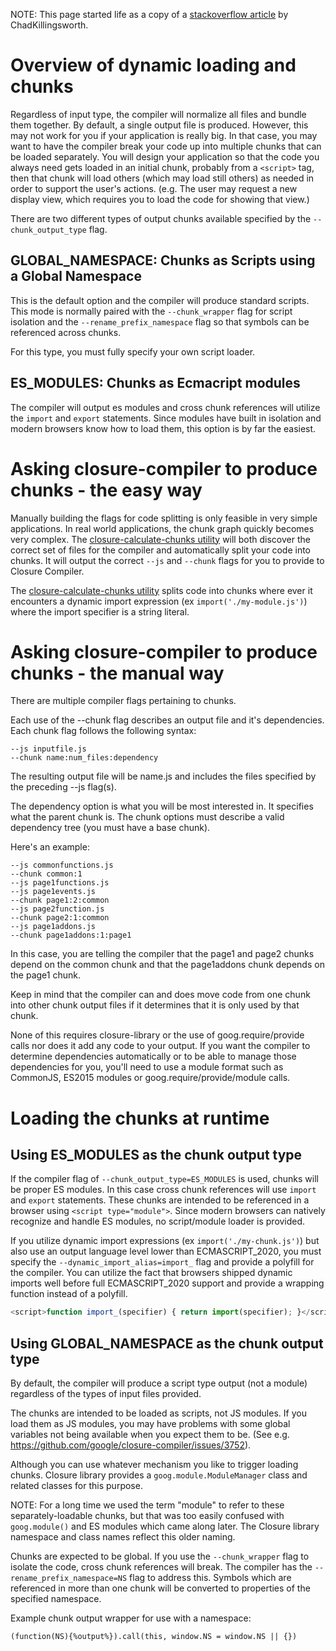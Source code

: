 NOTE: This page started life as a copy of a [stackoverflow article](https://stackoverflow.com/questions/10395810/how-do-i-split-my-javascript-into-modules-using-googles-closure-compiler) by ChadKillingsworth.

# Overview of dynamic loading and chunks

Regardless of input type, the compiler will normalize all files and bundle them together. By default, a single output file is produced. However, this may not work for you if your application is really big. In that case, you may want to have the compiler break your code up into multiple chunks that can be loaded separately. You will design your application so that the code you always need gets loaded in an initial chunk, probably from a `<script>` tag, then that chunk will load others (which may load still others) as needed in order to support the user's actions. (e.g. The user may request a new display view, which requires you to load the code for showing that view.)

There are two different types of output chunks available specified by the `--chunk_output_type` flag.

## GLOBAL_NAMESPACE: Chunks as Scripts using a Global Namespace

This is the default option and the compiler will produce standard scripts. This mode is normally paired with the `--chunk_wrapper` flag for script isolation and the `--rename_prefix_namespace` flag so that symbols can be referenced across chunks.

For this type, you must fully specify your own script loader.

## ES_MODULES: Chunks as Ecmacript modules

The compiler will output es modules and cross chunk references will utilize the `import` and `export` statements. Since modules have built in isolation and modern browsers know how to load them, this option is by far the easiest.

# Asking closure-compiler to produce chunks - the easy way

Manually building the flags for code splitting is only feasible in very simple applications. In real world applications, the chunk graph quickly becomes very complex. The [closure-calculate-chunks utility](https://github.com/chadkillingsworth/closure-calculate-chunks) will both discover the correct set of files for the compiler and automatically split your code into chunks. It will output the correct `--js` and `--chunk` flags for you to provide to Closure Compiler.

The [closure-calculate-chunks utility](https://github.com/chadkillingsworth/closure-calculate-chunks) splits code into chunks where ever it encounters a dynamic import expression (ex `import('./my-module.js')`) where the import specifier is a string literal. 

# Asking closure-compiler to produce chunks - the manual way

There are multiple compiler flags pertaining to chunks.

Each use of the --chunk flag describes an output file and it's dependencies. Each chunk flag follows the following syntax:

    --js inputfile.js
    --chunk name:num_files:dependency

The resulting output file will be name.js and includes the files specified by the preceding --js flag(s).

The dependency option is what you will be most interested in. It specifies what the parent chunk is. The chunk options must describe a valid dependency tree (you must have a base chunk).

Here's an example:

    --js commonfunctions.js
    --chunk common:1
    --js page1functions.js
    --js page1events.js
    --chunk page1:2:common
    --js page2function.js
    --chunk page2:1:common
    --js page1addons.js
    --chunk page1addons:1:page1

In this case, you are telling the compiler that the page1 and page2 chunks depend on the common chunk and that the page1addons chunk depends on the page1 chunk.

Keep in mind that the compiler can and does move code from one chunk into other chunk output files if it determines that it is only used by that chunk.

None of this requires closure-library or the use of goog.require/provide calls nor does it add any code to your output. If you want the compiler to determine dependencies automatically or to be able to manage those dependencies for you, you'll need to use a module format such as CommonJS, ES2015 modules or goog.require/provide/module calls.

# Loading the chunks at runtime

## Using ES_MODULES as the chunk output type

If the compiler flag of `--chunk_output_type=ES_MODULES` is used, chunks will be proper ES modules. In this case cross chunk references will use `import` and `export` statements. These chunks are intended to be referenced in a browser using `<script type="module">`. Since modern browsers can natively recognize and handle ES modules, no script/module loader is provided.

If you utilize dynamic import expressions (ex `import('./my-chunk.js')`) but also use an output language level lower than ECMASCRIPT_2020, you must specify the `--dynamic_import_alias=import_` flag and provide a polyfill for the compiler. You can utilize the fact that browsers shipped dynamic imports well before full ECMASCRIPT_2020 support and provide a wrapping function instead of a polyfill.

```js
<script>function import_(specifier) { return import(specifier); }</script>
```

## Using GLOBAL_NAMESPACE as the chunk output type

By default, the compiler will produce a script type output (not a module) regardless of the types of input files provided.

The chunks are intended to be loaded as scripts, not JS modules.
If you load them as JS modules, you may have problems with some global variables not being available when you expect them to be.
(See e.g. https://github.com/google/closure-compiler/issues/3752).

Although you can use whatever mechanism you like to trigger loading chunks.
Closure library provides a `goog.module.ModuleManager` class and related classes for this purpose.

NOTE: For a long time we used the term "module" to refer to these separately-loadable chunks, but that was too easily confused with `goog.module()` and ES modules which came along later. The Closure library namespace and class names reflect this older naming.

Chunks are expected to be global. If you use the `--chunk_wrapper` flag to isolate the code, cross chunk references will break. The compiler has the `--rename_prefix_namespace=NS` flag to address this. Symbols which are referenced in more than one chunk will be converted to properties of the specified namespace.

Example chunk output wrapper for use with a namespace:
```text
(function(NS){%output%}).call(this, window.NS = window.NS || {})
```